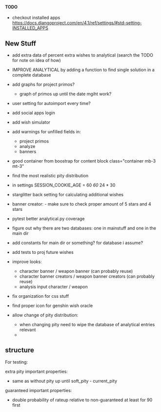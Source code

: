 #### TODO

- checkout installed apps <https://docs.djangoproject.com/en/4.1/ref/settings/#std-setting-INSTALLED_APPS>

## New Stuff

- add extra data of percent extra wishes to analytical (search the TODO for note on idea of how)
- IMPROVE ANALYTICAL by adding a function to find single solution in a complete database
- add graphs for project primos?
  - graph of primos up until the date mgiht work?
- user setting for autoimport every time?
- add social apps login
- add wish simulator
- add warnings for unfilled fields in:
  - project primos
  - analyze
  - banners
- good container from boostrap for content block  class="container mb-3 mt-3"
- find the most realistic pity distribution

- in settings SESSION_COOKIE_AGE = 60 *60* 24 * 30

- starglitter back setting for calculating additional wishes
- banner creator: - make sure to check proper amount of 5 stars and 4 stars

- pytest better analytical.py coverage
- figure out why there are two databases: one in mainstuff and one in the main dir
- add constants for main dir or something? for database i assume?
- add tests to proj future wishes

- improve looks:
  - character banner / weapon banner (can probably reuse)
  - character banner creators / weapon banner creators (can probably reuse)
  - analysis input character / weapon
- fix organization for css stuff
- find proper icon for genshin wish oracle

- allow change of pity distribution:
  - when changing pity need to wipe the database of analytical entries relevant
  -

## structure

For testing:

extra pity important properties:

- same as without pity up until soft_pity - current_pity

guaranteed important properties:

- double probability of rateup relative to non-guaranteed at least for 90 first
